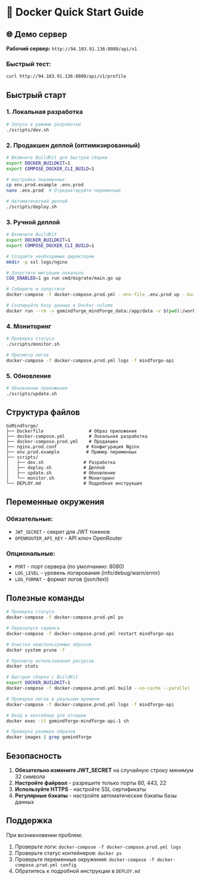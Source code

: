 # 🐳 Docker Quick Start Guide

## 🌐 Демо сервер

**Рабочий сервер:** `http://94.103.91.136:8080/api/v1`

### Быстрый тест:
```bash
curl http://94.103.91.136:8080/api/v1/profile
```

## Быстрый старт

### 1. Локальная разработка
```bash
# Запуск в режиме разработки
./scripts/dev.sh
```

### 2. Продакшен деплой (оптимизированный)
```bash
# Включите BuildKit для быстрой сборки
export DOCKER_BUILDKIT=1
export COMPOSE_DOCKER_CLI_BUILD=1

# Настройка переменных
cp env.prod.example .env.prod
nano .env.prod  # Отредактируйте переменные

# Автоматический деплой
./scripts/deploy.sh
```

### 3. Ручной деплой
```bash
# Включите BuildKit
export DOCKER_BUILDKIT=1
export COMPOSE_DOCKER_CLI_BUILD=1

# Создайте необходимые директории
mkdir -p ssl logs/nginx

# Запустите миграции локально
CGO_ENABLED=1 go run cmd/migrate/main.go up

# Соберите и запустите
docker-compose -f docker-compose.prod.yml --env-file .env.prod up --build -d

# Скопируйте базу данных в Docker volume
docker run --rm -v gomindforge_mindforge_data:/app/data -v $(pwd):/workspace alpine sh -c "cp /workspace/data.db /app/data/data.db && chown 1001:1001 /app/data/data.db"
```

### 4. Мониторинг
```bash
# Проверка статуса
./scripts/monitor.sh

# Просмотр логов
docker-compose -f docker-compose.prod.yml logs -f mindforge-api
```

### 5. Обновление
```bash
# Обновление приложения
./scripts/update.sh
```

## Структура файлов

```
GoMindForge/
├── Dockerfile                 # Образ приложения
├── docker-compose.yml         # Локальная разработка
├── docker-compose.prod.yml    # Продакшен
├── nginx.prod.conf           # Конфигурация Nginx
├── env.prod.example          # Пример переменных
├── scripts/
│   ├── dev.sh               # Разработка
│   ├── deploy.sh            # Деплой
│   ├── update.sh            # Обновление
│   └── monitor.sh           # Мониторинг
└── DEPLOY.md                # Подробная инструкция
```

## Переменные окружения

### Обязательные:
- `JWT_SECRET` - секрет для JWT токенов
- `OPENROUTER_API_KEY` - API ключ OpenRouter

### Опциональные:
- `PORT` - порт сервера (по умолчанию: 8080)
- `LOG_LEVEL` - уровень логирования (info/debug/warn/error)
- `LOG_FORMAT` - формат логов (json/text)

## Полезные команды

```bash
# Проверка статуса
docker-compose -f docker-compose.prod.yml ps

# Перезапуск сервиса
docker-compose -f docker-compose.prod.yml restart mindforge-api

# Очистка неиспользуемых образов
docker system prune -f

# Просмотр использования ресурсов
docker stats

# Быстрая сборка с BuildKit
export DOCKER_BUILDKIT=1
docker-compose -f docker-compose.prod.yml build --no-cache --parallel

# Проверка логов в реальном времени
docker-compose -f docker-compose.prod.yml logs -f mindforge-api

# Вход в контейнер для отладки
docker exec -it gomindforge-mindforge-api-1 sh

# Проверка размера образов
docker images | grep gomindforge
```

## Безопасность

1. **Обязательно измените JWT_SECRET** на случайную строку минимум 32 символа
2. **Настройте файрвол** - разрешите только порты 80, 443, 22
3. **Используйте HTTPS** - настройте SSL сертификаты
4. **Регулярные бэкапы** - настройте автоматические бэкапы базы данных

## Поддержка

При возникновении проблем:
1. Проверьте логи: `docker-compose -f docker-compose.prod.yml logs`
2. Проверьте статус контейнеров: `docker ps`
3. Проверьте переменные окружения: `docker-compose -f docker-compose.prod.yml config`
4. Обратитесь к подробной инструкции в `DEPLOY.md`
